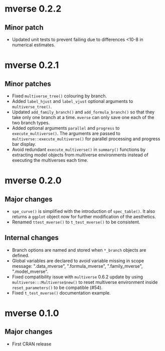 # mverse 0.2.2

## Minor patch

+  Updated unit tests to prevent failing due to differences <10-8 in numerical 
estimates.

# mverse 0.2.1

## Minor patches

+  Fixed `multiverse_tree()` colouring by branch.
+  Added `label_hjust` and `label_vjust` optional arguments to 
`multiverse_tree()`.
+  Updated `add_family_branch()` and `add_formula_branch()` so that they take 
only one branch at a time. `mverse` can only save one each of the two branch 
types.
+  Added optional arguments `parallel` and `progress` to `execute_multiverse()`.
The arguments are passed to `multiverse::execute_multiverse()` for parallel 
processing and progress bar display.
+  Avoid redundant `execute_multiverse()` in `summary()` functions by extracting
model objects from multiverse environments instead of executing the multiverses 
each time.

# mverse 0.2.0

## Major changes

+  `spe_curve()` is simplified with the introduction of `spec_table()`. 
It also returns a `ggplot` object now for further modification of the 
aesthetics.
+  Renamed `ttest_mverse()` to `t_test_mverse()` to be consistent.

## Internal changes

+  Branch options are named and stored when `*_branch` objects are 
defined. 
+  Global variables are declared to avoid variable missing in scope 
message: ".data_mverse", ".formula_mverse", ".family_mverse", 
".model_mverse".
+  Fixed compatibility issue with `multiverse` 0.6.2 update by using
`multiverse:::Multiverse$new()` to reset multiverse environment
inside `reset_parameters()` to be compatible (#54).
+  Fixed `t_test_mverse()` documentation example.

# mverse 0.1.0
## Major changes

+  First CRAN release
